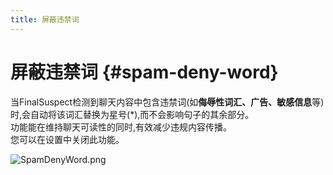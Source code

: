 ```yaml
---
title: 屏蔽违禁词
---
```

# 屏蔽违禁词 {#spam-deny-word}

当FinalSuspect检测到聊天内容中包含违禁词(如**侮辱性词汇、广告、敏感信息**等)时,会自动将该词汇替换为星号(*),而不会影响句子的其余部分。\
功能能在维持聊天可读性的同时,有效减少违规内容传播。\
您可以在设置中关闭此功能。

![SpamDenyWord.png](https://api.xtreme.net.cn/Docs/FinalSuspect/Options/SpamDenyWord.png)